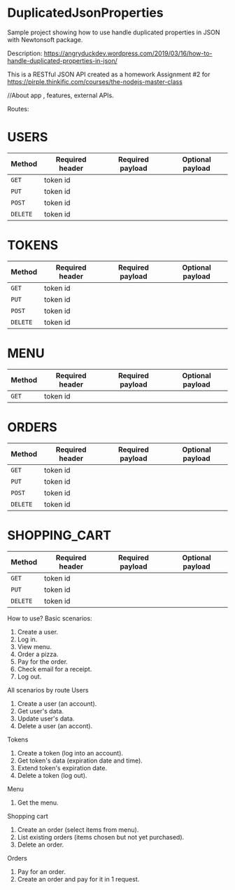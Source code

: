 # DuplicatedJsonProperties

Sample project showing how to use handle duplicated properties in JSON with Newtonsoft package.

Description:
https://angryduckdev.wordpress.com/2019/03/16/how-to-handle-duplicated-properties-in-json/

This is a RESTful JSON API created as a homework Assignment #2 for
https://pirple.thinkific.com/courses/the-nodejs-master-class

//About app , features, external APIs.

Routes:
# USERS

|Method|Required header|Required payload|Optional payload|
|------|---------------|----------------|----------------|
|`GET`   |token id|||
|`PUT`   |token id|||
|`POST`  |token id|||
|`DELETE`|token id|||

# TOKENS
|Method|Required header|Required payload|Optional payload|
|------|---------------|----------------|----------------|
|`GET`   |token id|||
|`PUT`   |token id|||
|`POST`  |token id|||
|`DELETE`|token id|||

# MENU

|Method|Required header|Required payload|Optional payload|
|------|---------------|----------------|----------------|
|`GET`   |token id|||

# ORDERS
|Method|Required header|Required payload|Optional payload|
|------|---------------|----------------|----------------|
|`GET`   |token id|||
|`PUT`   |token id|||
|`POST`  |token id|||
|`DELETE`|token id|||

# SHOPPING_CART
|Method|Required header|Required payload|Optional payload|
|------|---------------|----------------|----------------|
|`GET`   |token id|||
|`PUT`   |token id|||
|`DELETE`|token id|||

How to use?
Basic scenarios:
1. Create a user.
2. Log in.
3. View menu.
4. Order a pizza.
5. Pay for the order.
6. Check email for a receipt.
7. Log out.

All scenarios by route
Users
1. Create a user (an account).
2. Get user's data.
3. Update user's data.
4. Delete a user (an accont).

Tokens
1. Create a token (log into an account).
2. Get token's data (expiration date and time).
3. Extend token's expiration date.
4. Delete a token (log out).

Menu
1. Get the menu.

Shopping cart
1. Create an order (select items from menu).
2. List existing orders (items chosen but not yet purchased).
3. Delete an order.

Orders
1. Pay for an order.
2. Create an order and pay for it in 1 request.
